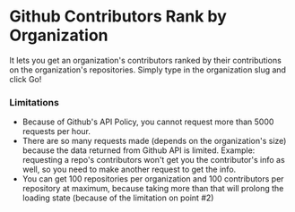 # Github Contributors Rank by Organization

It lets you get an organization's contributors ranked by their contributions on the organization's repositories. Simply type in the organization slug and click Go!

### Limitations
- Because of Github's API Policy, you cannot request more than 5000 requests per hour.
- There are so many requests made (depends on the organization's size) because the data returned from Github API is limited. Example: requesting a repo's contributors won't get you the contributor's info as well, so you need to make another request to get the info.
- You can get 100 repositories per organization and 100 contributors per repository at maximum, because taking more than that will prolong the loading state (because of the limitation on point #2)